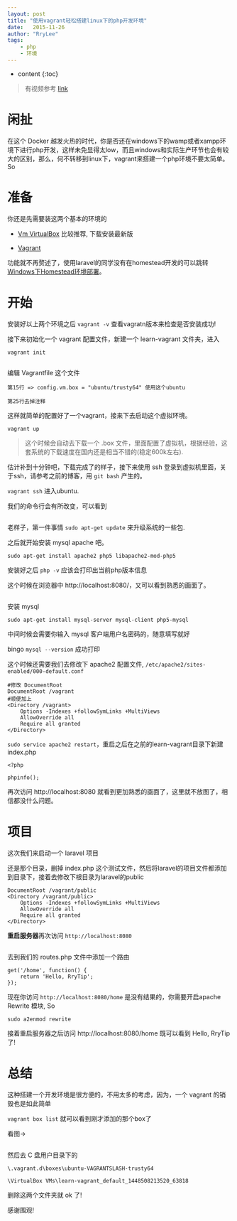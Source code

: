 ```yaml
---
layout: post
title: "使用vagrant轻松搭建linux下的php开发环境"
date:   2015-11-26
author: "RryLee"
tags:
    - php
    - 环境
---
```


* content
{:toc}

> 有视频参考 [link](http://rrytip.github.io/home/php-tips/build-linux-php-enviroment-with-homestead.html)

# 闲扯

在这个 Docker 越发火热的时代，你是否还在windows下的wamp或者xampp环境下进行php开发，这样未免显得太low，而且windows和实际生产环节也会有较大的区别，那么，何不转移到linux下，vagrant来搭建一个php环境不要太简单。So

# 准备

你还是先需要装这两个基本的环境的

* [Vm VirtualBox](https://www.virtualbox.org/ ) 比较推荐, 下载安装最新版

* [Vagrant](https://www.vagrantup.com/)

功能就不再赘述了，使用laravel的同学没有在homestead开发的可以跳转 [Windows下Homestead环境部署](http://rrylee.github.io/2015/07/25/Homestead%E6%90%AD%E5%BB%BA/)。

# 开始

安装好以上两个环境之后 `vagrant -v` 查看vagratn版本来检查是否安装成功!

接下来初始化一个 vagrant 配置文件，新建一个 learn-vagrant 文件夹，进入

`vagrant init`

<img src="http://ww1.sinaimg.cn/mw690/baa3278fgw1eye7zyr5hzj20k407x0ue.jpg" alt="" class="shadow">

编辑 Vagrantfile 这个文件

    第15行 => config.vm.box = "ubuntu/trusty64" 使用这个ubuntu

    第25行去掉注释

这样就简单的配置好了一个vagrant，接来下去启动这个虚拟环境。

`vagrant up`

> 这个时候会自动去下载一个 .box 文件，里面配置了虚拟机，根据经验，这套系统的下载速度在国内还是相当不错的(稳定600k左右).

估计补到十分钟吧，下载完成了的样子，接下来使用 ssh 登录到虚拟机里面，关于ssh，请参考之前的博客，用 `git bash` 产生的。

`vagrant ssh` 进入ubuntu.

我们的命令行会有所改变，可以看到

<img src="http://ww3.sinaimg.cn/mw690/baa3278fgw1eye85cc1goj20hu019q2r.jpg" alt="" class="shadow">

老样子，第一件事情 `sudo apt-get update` 来升级系统的一些包.

之后就开始安装 mysql apache 吧。

`sudo apt-get install apache2 php5 libapache2-mod-php5`

安装好之后 `php -v` 应该会打印出当前php版本信息

这个时候在浏览器中 http://localhost:8080/，又可以看到熟悉的画面了。

<img src="http://ww1.sinaimg.cn/mw690/baa3278fgw1eye7zyr5hzj20k407x0ue.jpg" alt="" class="shadow">

安装 mysql

`sudo apt-get install mysql-server mysql-client php5-mysql`

中间时候会需要你输入 mysql 客户端用户名密码的，随意填写就好

bingo `mysql --version` 成功打印

这个时候还需要我们去修改下 apache2 配置文件, `/etc/apache2/sites-enabled/000-default.conf`

    #修改 DocumentRoot
    DocumentRoot /vagrant
    #顺便加上
    <Directory /vagrant>
        Options -Indexes +followSymLinks +MultiViews
        AllowOverride all
        Require all granted
    </Directory>

`sudo service apache2 restart`，重启之后在之前的learn-vagrant目录下新建 index.php

    <?php

    phpinfo();

再次访问 http://localhost:8080 就看到更加熟悉的画面了，这里就不放图了，相信都没什么问题。

# 项目

这次我们来启动一个 laravel 项目

还是那个目录，删掉 index.php 这个测试文件，然后将laravel的项目文件都添加到目录下，接着去修改下根目录为laravel的public

    DocumentRoot /vagrant/public
    <Directory /vagrant/public>
        Options -Indexes +followSymLinks +MultiViews
        AllowOverride all
        Require all granted
    </Directory>

**重启服务器**再次访问 `http://localhost:8080`

<img src="http://ww2.sinaimg.cn/mw690/baa3278fgw1eye9a9vninj20ur0l3q3n.jpg" alt="" class="shadow">

去到我们的 routes.php 文件中添加一个路由

    get('/home', function() {
        return 'Hello, RryTip';
    });

现在你访问 `http://localhost:8080/home` 是没有结果的，你需要开启apache Rewrite 模块, So

`sudo a2enmod rewrite`

接着重启服务器之后访问 http://localhost:8080/home 既可以看到 Hello, RryTip 了!

# 总结

这种搭建一个开发环境是很方便的，不用太多的考虑，因为，一个 vagrant 的销毁也是如此简单

`vagrant box list` 就可以看到刚才添加的那个box了

看图->

<img src="http://ww2.sinaimg.cn/mw690/baa3278fgw1eye9j2y53kj20m806rjst.jpg" alt="" class="shadow">

然后去 C 盘用户目录下的

`\.vagrant.d\boxes\ubuntu-VAGRANTSLASH-trusty64`

`\VirtualBox VMs\learn-vagrant_default_1448508213520_63818`

删除这两个文件夹就 ok 了!

感谢围观!
